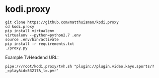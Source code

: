 # kodi.proxy

```
git clone https://github.com/matthuisman/kodi.proxy
cd kodi.proxy
pip install virtualenv
virtualenv --python=python2.7 .env
source .env/bin/activate
pip install -r requirements.txt
./proxy.py
```

Example TvHeadend URL:
```
pipe:///root/kodi.proxy/tvh.sh "plugin://plugin.video.kayo.sports/?_=play&id=53217&_l=.pvr"
```
